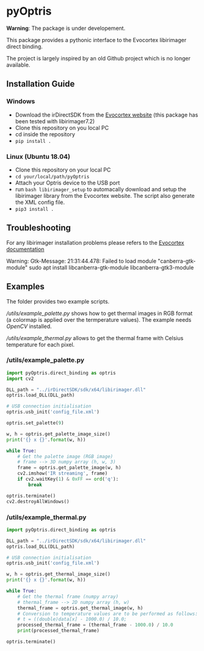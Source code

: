 # pyOptris

**Warning**: The package is under developement.

This package provides a pythonic interface to the Evocortex libirimager direct binding. 

The project is largely inspired by an old Github project which is no longer available.

## Installation Guide

### Windows
- Download the irDirectSDK from the [Evocortex website](https://evocortex.org/downloads/) (this package has been tested with libirimager7.2)
- Clone this repository on you local PC
- cd inside the repository
- `pip install .`

### Linux (Ubuntu 18.04)
- Clone this repository on your local PC
- `cd your/local/path/pyOptris`
- Attach your Optris device to the USB port
- run `bash libirimager_setup` to automacally download and setup the libirimager library from the Evocortex website. The script also generate the XML config file.
- `pip3 install .`

## Troubleshooting
For any libirimager installation problems please refers to the [Evocortex documentation](http://documentation.evocortex.com/libirimager2/html/)

Warning: Gtk-Message: 21:31:44.478: Failed to load module "canberra-gtk-module"
sudo apt install libcanberra-gtk-module libcanberra-gtk3-module

## Examples

The folder provides two example scripts. 

*/utils/example_palette.py* shows how to get thermal images in RGB format (a colormap is applied over the termperature values). The example needs *OpenCV* installed.

 */utils/example_thermal.py* allows to get the thermal frame with Celsius temperature for each pixel. 

### /utils/example_palette.py 
```python
import pyOptris.direct_binding as optris
import cv2

DLL_path = "../irDirectSDK/sdk/x64/libirimager.dll"
optris.load_DLL(DLL_path)

# USB connection initialisation
optris.usb_init('config_file.xml')

optris.set_palette(9)

w, h = optris.get_palette_image_size()
print('{} x {}'.format(w, h))

while True:
    # Get the palette image (RGB image)
    # frame --> 3D numpy array (h, w, 3) 
    frame = optris.get_palette_image(w, h)
    cv2.imshow('IR streaming', frame)
    if cv2.waitKey(1) & 0xFF == ord('q'):
        break

optris.terminate()
cv2.destroyAllWindows()
```

### /utils/example_thermal.py 
```python
import pyOptris.direct_binding as optris

DLL_path = "../irDirectSDK/sdk/x64/libirimager.dll"
optris.load_DLL(DLL_path)

# USB connection initialisation
optris.usb_init('config_file.xml')

w, h = optris.get_thermal_image_size()
print('{} x {}'.format(w, h))

while True:
    # Get the thermal frame (numpy array)
    # thermal_frame --> 2D numpy array (h, w) 
    thermal_frame = optris.get_thermal_image(w, h)
    # Conversion to temperature values are to be performed as follows:
    # t = ((double)data[x] - 1000.0) / 10.0;
    processed_thermal_frame = (thermal_frame - 1000.0) / 10.0 
    print(processed_thermal_frame)

optris.terminate()
```

